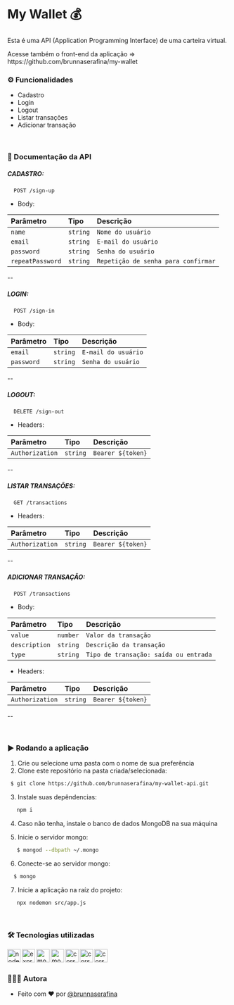 <h1 align="left">My Wallet 💰</h1>

###

<p align="left">Esta é uma API (Application Programming Interface) de uma carteira virtual.</p>

<p> Acesse também o front-end da aplicação => https://github.com/brunnaserafina/my-wallet </p>

###

### ⚙️ Funcionalidades

- Cadastro
- Login
- Logout
- Listar transações
- Adicionar transação

</br>

### 📄 Documentação da API

##### CADASTRO:

```http
  POST /sign-up
```
- Body:

| Parâmetro       | Tipo     | Descrição                           |
| :-------------- | :------- | :-----------------------------------|
| `name`          | `string` | `Nome do usuário`                   |
| `email`         | `string` | `E-mail do usuário`                 |
| `password`      | `string` | `Senha do usuário`                  |
| `repeatPassword`| `string` | `Repetição de senha para confirmar` |

--
##### LOGIN:

```http
  POST /sign-in
```
- Body:

| Parâmetro  | Tipo     | Descrição           |
| :--------- | :------- | :-------------------|
| `email`    | `string` | `E-mail do usuário` |
| `password` | `string` | `Senha do usuário`  |

--
##### LOGOUT:

```http
  DELETE /sign-out
```

- Headers:

| Parâmetro      | Tipo     | Descrição         |
| :--------------| :------- | :-----------------|
| `Authorization`| `string` | `Bearer ${token}` |

--
##### LISTAR TRANSAÇÕES:

```http
  GET /transactions
```

- Headers:

| Parâmetro      | Tipo     | Descrição         |
| :--------------| :------- | :-----------------|
| `Authorization`| `string` | `Bearer ${token}` |

--

##### ADICIONAR TRANSAÇÃO:

```http
  POST /transactions
```
- Body:

| Parâmetro     | Tipo     | Descrição                             |
| :------------ | :------- | :-------------------------------------|
| `value`       | `number` | `Valor da transação   `               |
| `description` | `string` | `Descrição da transação`              |
| `type`        | `string` | `Tipo de transação: saída ou entrada` |


- Headers:

| Parâmetro      | Tipo     | Descrição         |
| :--------------| :------- | :-----------------|
| `Authorization`| `string` | `Bearer ${token}` |

--

</br>

### ▶️ Rodando a aplicação

1. Crie ou selecione uma pasta com o nome de sua preferência
2. Clone este repositório na pasta criada/selecionada:

```bash
 $ git clone https://github.com/brunnaserafina/my-wallet-api.git
```
3. Instale suas depêndencias:

```bash
   npm i
```
4. Caso não tenha, instale o banco de dados MongoDB na sua máquina

5. Inicie o servidor mongo:
```bash
   $ mongod --dbpath ~/.mongo
```
6. Conecte-se ao servidor mongo:
```bash
  $ mongo
```
7. Inicie a aplicação na raíz do projeto:

```bash
   npx nodemon src/app.js
```

</br>

### 🛠️ Tecnologias utilizadas

 <img align="left" alt="node" height="30px" src="https://img.shields.io/badge/node.js-6DA55F?style=for-the-badge&logo=node.js&logoColor=white" />
 <img align="left" alt="express" height="30px" src="https://img.shields.io/badge/express.js-%23404d59.svg?style=for-the-badge&logo=express&logoColor=%2361DAFB" />

 <img align="left" alt="mongodb" height="30px" src="https://img.shields.io/badge/MongoDB-%234ea94b.svg?style=for-the-badge&logo=mongodb&logoColor=white" />
 <img align="left" alt="mongodb" height="30px" src="https://img.shields.io/badge/bcrypt-%20-green" />
 <img align="left" alt="cors" height="30px" src="https://img.shields.io/badge/cors-%20-red" />
 <img align="left" alt="cors" height="30px" src="https://img.shields.io/badge/day-JS%20-orange" />
 <img align="left" alt="cors" height="30px" src="https://img.shields.io/badge/uuid-%20-brightgreen" />
 


</br>
</br>

### 🙇🏻‍♀️ Autora

- Feito com ❤️ por [@brunnaserafina](https://www.github.com/brunnaserafina)


